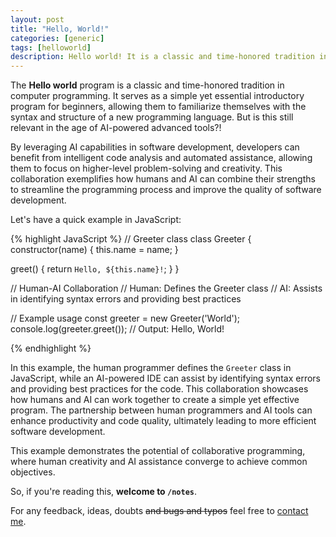 ```yaml
---
layout: post
title: "Hello, World!"
categories: [generic]
tags: [helloworld]
description: Hello world! It is a classic and time-honored tradition in computer programming, but is it still relevant in the age of advanced AI techniques?!
---
```


The **Hello world** program is a classic and time-honored tradition in computer programming. It serves as a simple yet essential introductory program for beginners, allowing them to familiarize themselves with the syntax and structure of a new programming language. But is this still relevant in the age of AI-powered advanced tools?!

<!--more-->

By leveraging AI capabilities in software development, developers can benefit from intelligent code analysis and automated assistance, allowing them to focus on higher-level problem-solving and creativity. This collaboration exemplifies how humans and AI can combine their strengths to streamline the programming process and improve the quality of software development.

Let's have a quick example in JavaScript:

{% highlight JavaScript %}
// Greeter class
class Greeter {
constructor(name) {
this.name = name;
}

greet() {
return `Hello, ${this.name}!`;
}
}

// Human-AI Collaboration
// Human: Defines the Greeter class
// AI: Assists in identifying syntax errors and providing best practices

// Example usage
const greeter = new Greeter('World');
console.log(greeter.greet()); // Output: Hello, World!

{% endhighlight %}

In this example, the human programmer defines the `Greeter` class in JavaScript, while an AI-powered IDE can assist by identifying syntax errors and providing best practices for the code. This collaboration showcases how humans and AI can work together to create a simple yet effective program.
The partnership between human programmers and AI tools can enhance productivity and code quality, ultimately leading to more efficient software development.

This example demonstrates the potential of collaborative programming, where human creativity and AI assistance converge to achieve common objectives.

So, if you're reading this, **welcome to `/notes`**.

For any feedback, ideas, doubts ~~and bugs and typos~~ feel free to [contact me](/contact).
